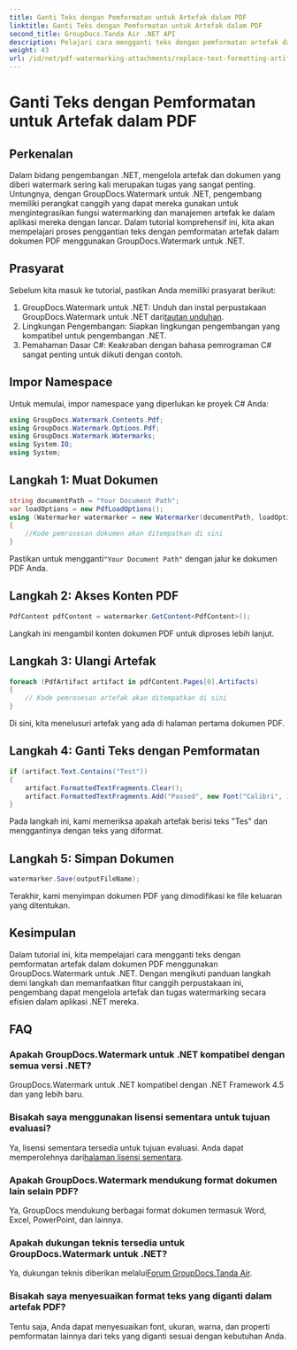 ```yaml
---
title: Ganti Teks dengan Pemformatan untuk Artefak dalam PDF
linktitle: Ganti Teks dengan Pemformatan untuk Artefak dalam PDF
second_title: GroupDocs.Tanda Air .NET API
description: Pelajari cara mengganti teks dengan pemformatan artefak dalam dokumen PDF menggunakan GroupDocs.Watermark untuk .NET. Tingkatkan manajemen dokumen dengan mudah.
weight: 43
url: /id/net/pdf-watermarking-attachments/replace-text-formatting-artifact-pdf/
---
```


# Ganti Teks dengan Pemformatan untuk Artefak dalam PDF

## Perkenalan
Dalam bidang pengembangan .NET, mengelola artefak dan dokumen yang diberi watermark sering kali merupakan tugas yang sangat penting. Untungnya, dengan GroupDocs.Watermark untuk .NET, pengembang memiliki perangkat canggih yang dapat mereka gunakan untuk mengintegrasikan fungsi watermarking dan manajemen artefak ke dalam aplikasi mereka dengan lancar. Dalam tutorial komprehensif ini, kita akan mempelajari proses penggantian teks dengan pemformatan artefak dalam dokumen PDF menggunakan GroupDocs.Watermark untuk .NET.
## Prasyarat
Sebelum kita masuk ke tutorial, pastikan Anda memiliki prasyarat berikut:
1.  GroupDocs.Watermark untuk .NET: Unduh dan instal perpustakaan GroupDocs.Watermark untuk .NET dari[tautan unduhan](https://releases.groupdocs.com/Watermark/net/).
2. Lingkungan Pengembangan: Siapkan lingkungan pengembangan yang kompatibel untuk pengembangan .NET.
3. Pemahaman Dasar C#: Keakraban dengan bahasa pemrograman C# sangat penting untuk diikuti dengan contoh.

## Impor Namespace
Untuk memulai, impor namespace yang diperlukan ke proyek C# Anda:
```csharp
using GroupDocs.Watermark.Contents.Pdf;
using GroupDocs.Watermark.Options.Pdf;
using GroupDocs.Watermark.Watermarks;
using System.IO;
using System;
```
## Langkah 1: Muat Dokumen
```csharp
string documentPath = "Your Document Path";
var loadOptions = new PdfLoadOptions();
using (Watermarker watermarker = new Watermarker(documentPath, loadOptions))
{
    //Kode pemrosesan dokumen akan ditempatkan di sini
}
```
 Pastikan untuk mengganti`"Your Document Path"` dengan jalur ke dokumen PDF Anda.
## Langkah 2: Akses Konten PDF
```csharp
PdfContent pdfContent = watermarker.GetContent<PdfContent>();
```
Langkah ini mengambil konten dokumen PDF untuk diproses lebih lanjut.
## Langkah 3: Ulangi Artefak
```csharp
foreach (PdfArtifact artifact in pdfContent.Pages[0].Artifacts)
{
    // Kode pemrosesan artefak akan ditempatkan di sini
}
```
Di sini, kita menelusuri artefak yang ada di halaman pertama dokumen PDF.
## Langkah 4: Ganti Teks dengan Pemformatan
```csharp
if (artifact.Text.Contains("Test"))
{
    artifact.FormattedTextFragments.Clear();
    artifact.FormattedTextFragments.Add("Passed", new Font("Calibri", 19, FontStyle.Bold), Color.Red, Color.Aqua);
}
```
Pada langkah ini, kami memeriksa apakah artefak berisi teks "Tes" dan menggantinya dengan teks yang diformat.
## Langkah 5: Simpan Dokumen
```csharp
watermarker.Save(outputFileName);
```
Terakhir, kami menyimpan dokumen PDF yang dimodifikasi ke file keluaran yang ditentukan.

## Kesimpulan
Dalam tutorial ini, kita mempelajari cara mengganti teks dengan pemformatan artefak dalam dokumen PDF menggunakan GroupDocs.Watermark untuk .NET. Dengan mengikuti panduan langkah demi langkah dan memanfaatkan fitur canggih perpustakaan ini, pengembang dapat mengelola artefak dan tugas watermarking secara efisien dalam aplikasi .NET mereka.
## FAQ
### Apakah GroupDocs.Watermark untuk .NET kompatibel dengan semua versi .NET?
GroupDocs.Watermark untuk .NET kompatibel dengan .NET Framework 4.5 dan yang lebih baru.
### Bisakah saya menggunakan lisensi sementara untuk tujuan evaluasi?
 Ya, lisensi sementara tersedia untuk tujuan evaluasi. Anda dapat memperolehnya dari[halaman lisensi sementara](https://purchase.groupdocs.com/temporary-license/).
### Apakah GroupDocs.Watermark mendukung format dokumen lain selain PDF?
Ya, GroupDocs mendukung berbagai format dokumen termasuk Word, Excel, PowerPoint, dan lainnya.
### Apakah dukungan teknis tersedia untuk GroupDocs.Watermark untuk .NET?
 Ya, dukungan teknis diberikan melalui[Forum GroupDocs.Tanda Air](https://forum.groupdocs.com/c/watermark/19).
### Bisakah saya menyesuaikan format teks yang diganti dalam artefak PDF?
Tentu saja, Anda dapat menyesuaikan font, ukuran, warna, dan properti pemformatan lainnya dari teks yang diganti sesuai dengan kebutuhan Anda.